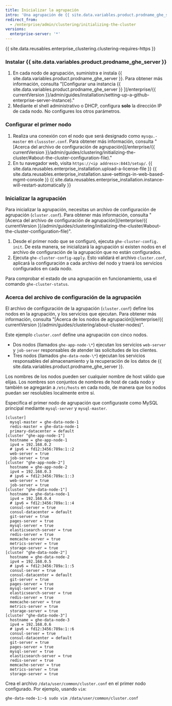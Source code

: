 ```yaml
---
title: Inicializar la agrupación
intro: 'Una agrupación de {{ site.data.variables.product.prodname_ghe_server }} se debe configurar con una licencia y se debe inicializar mediante un shell administrativo (SSH).'
redirect_from:
  - /enterprise/admin/clustering/initializing-the-cluster
versions:
  enterprise-server: '*'
---
```


{{ site.data.reusables.enterprise_clustering.clustering-requires-https }}

### Instalar {{ site.data.variables.product.prodname_ghe_server }}

1. En cada nodo de agrupación, suministra e instala {{ site.data.variables.product.prodname_ghe_server }}. Para obtener más información, consulta "[Configurar una instancia {{ site.data.variables.product.prodname_ghe_server }} ](/enterprise/{{ currentVersion }}/admin/guides/installation/setting-up-a-github-enterprise-server-instance)."
2. Mediante el shell administrativo o DHCP, configura **solo** la dirección IP de cada nodo. No configures los otros parámetros.

### Configurar el primer nodo

1. Realiza una conexión con el nodo que será designado como `mysqu.-master` en `clussster.conf`. Para obtener más información, consulta "[Acerca del archivo de configuración de agrupación](/enterprise/{{ currentVersion }}/admin/guides/clustering/initializing-the-cluster/#about-the-cluster-configuration-file)</a>."
2. En tu navegador web, visita `https://<ip address>:8443/setup/`.
{{ site.data.reusables.enterprise_installation.upload-a-license-file }}
{{ site.data.reusables.enterprise_installation.save-settings-in-web-based-mgmt-console }}
{{ site.data.reusables.enterprise_installation.instance-will-restart-automatically }}

### Inicializar la agrupación

Para inicializar la agrupación, necesitas un archivo de configuración de agrupación (`cluster.conf`). Para obtener más información, consulta "[Acerca del archivo de configuración de agrupación](/enterprise/{{ currentVersion }}/admin/guides/clustering/initializing-the-cluster/#about-the-cluster-configuration-file)</a>".

1. Desde el primer nodo que se configuró, ejecuta `ghe-cluster-config. init`.  De esta manera, se inicializará la agrupación si existen nodos en el archivo de configuración de la agrupación que no están configurados.
2. Ejecuta `ghe-cluster-config-apply`. Esto validará el archivo `cluster.conf`, aplicará la configuración a cada archivo del nodo y traerá los servicios configurados en cada nodo.

Para comprobar el estado de una agrupación en funcionamiento, usa el comando `ghe-cluster-status`.

### Acerca del archivo de configuración de la agrupación

El archivo de configuración de la agrupación (`cluster.conf`) define los nodos en la agrupación, y los servicios que ejecutan. Para obtener más información, consulta "[Acerca de los nodos de agrupación](/enterprise/{{ currentVersion }}/admin/guides/clustering/about-cluster-nodes)".

Este ejemplo `cluster.conf` define una agrupación con cinco nodos.

  - Dos nodos (llamados `ghe-app-node-\*`) ejecutan los servicios `web-server` y `job-server` responsables de atender las solicitudes de los clientes.
  - Tres nodos (llamados `ghe-data-node-\*`) ejecutan los servicios responsables del almacenamiento y la recuperación de los datos de {{ site.data.variables.product.prodname_ghe_server }}.

Los nombres de los nodos pueden ser cualquier nombre de host válido que elijas. Los nombres son conjuntos de nombres de host de cada nodo y también se agregarán a `/etc/hosts` en cada nodo, de manera que los nodos puedan ser resolubles localmente entre sí.

Especifica el primer nodo de agrupación que configuraste como MySQL principal mediante `mysql-server` y `mysql-master`.

```
[cluster]
  mysql-master = ghe-data-node-1
  redis-master = ghe-data-node-1
  primary-datacenter = default
[cluster "ghe-app-node-1"]
  hostname = ghe-app-node-1
  ipv4 = 192.168.0.2
  # ipv6 = fd12:3456:789a:1::2
  web-server = true
  job-server = true
[cluster "ghe-app-node-2"]
  hostname = ghe-app-node-2
  ipv4 = 192.168.0.3
  # ipv6 = fd12:3456:789a:1::3
  web-server = true
  job-server = true
[cluster "ghe-data-node-1"]
  hostname = ghe-data-node-1
  ipv4 = 192.168.0.4
  # ipv6 = fd12:3456:789a:1::4
  consul-server = true
  consul-datacenter = default
  git-server = true
  pages-server = true
  mysql-server = true
  elasticsearch-server = true
  redis-server = true
  memcache-server = true
  metrics-server = true
  storage-server = true
[cluster "ghe-data-node-2"]
  hostname = ghe-data-node-2
  ipv4 = 192.168.0.5
  # ipv6 = fd12:3456:789a:1::5
  consul-server = true
  consul-datacenter = default
  git-server = true
  pages-server = true
  mysql-server = true
  elasticsearch-server = true
  redis-server = true
  memcache-server = true
  metrics-server = true
  storage-server = true
[cluster "ghe-data-node-3"]
  hostname = ghe-data-node-3
  ipv4 = 192.168.0.6
  # ipv6 = fd12:3456:789a:1::6
  consul-server = true
  consul-datacenter = default
  git-server = true
  pages-server = true
  mysql-server = true
  elasticsearch-server = true
  redis-server = true
  memcache-server = true
  metrics-server = true
  storage-server = true
```

Crea el archivo `/data/user/common/cluster.conf` en el primer nodo configurado. Por ejemplo, usando `vim`:

   ```shell
   ghe-data-node-1:~$ sudo vim /data/user/common/cluster.conf
   ```
   

